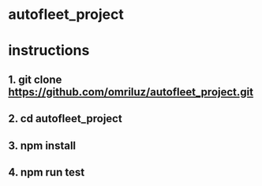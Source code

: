 # autofleet_project


# instructions 

## 1. git clone https://github.com/omriluz/autofleet_project.git
## 2. cd autofleet_project
## 3. npm install
## 4. npm run test
